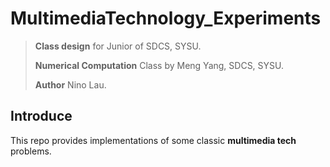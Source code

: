 # MultimediaTechnology_Experiments

> **Class design** for Junior of SDCS, SYSU. 
> 
> **Numerical Computation** Class by Meng Yang, SDCS, SYSU. 
> 
> **Author** Nino Lau.


## Introduce

This repo provides implementations of some classic **multimedia tech** problems. 

